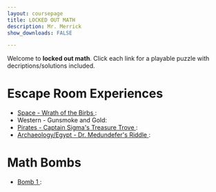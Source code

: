 ```yaml
---
layout: coursepage
title: LOCKED OUT MATH 
description: Mr. Merrick 
show_downloads: FALSE

---
```


Welcome to **locked out math**. Click each link for a playable puzzle with decriptions/solutions included. 

# Escape Room Experiences 
* <a href="https://MerrickMath.github.io/MerrickMath-Locked/Rooms/Space.pdf"> Space - Wrath of the Birbs </a>:
* Western - Gunsmoke and Gold: 
* <a href="https://MerrickMath.github.io/MerrickMath-Locked/Rooms/Pirates.pdf"> Pirates - Captain Sigma's Treasure Trove </a>:
* <a href="https://MerrickMath.github.io/MerrickMath-Locked/Rooms/Medunefer.pdf"> Archaeology/Egypt - Dr. Medundefer's Riddle </a>: 


# Math Bombs 
* <a href="https://MerrickMath.github.io/MerrickMath-Locked/Rooms/Space.pdf"> Bomb 1 </a>:




